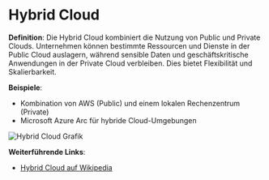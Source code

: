 # Hybrid Cloud

**Definition**: 
Die Hybrid Cloud kombiniert die Nutzung von Public und Private Clouds. Unternehmen können bestimmte Ressourcen und Dienste in der Public Cloud auslagern, während sensible Daten und geschäftskritische Anwendungen in der Private Cloud verbleiben. Dies bietet Flexibilität und Skalierbarkeit.

**Beispiele**:
- Kombination von AWS (Public) und einem lokalen Rechenzentrum (Private)
- Microsoft Azure Arc für hybride Cloud-Umgebungen

![Hybrid Cloud Grafik](https://example.com/hybridcloud-grafik.png)

**Weiterführende Links**:
- [Hybrid Cloud auf Wikipedia](https://de.wikipedia.org/wiki/Hybrid_Cloud)
